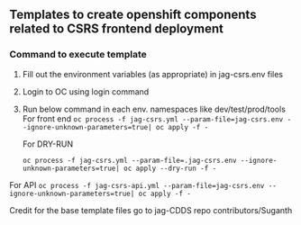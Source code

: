## Templates to create openshift components related to CSRS frontend deployment

### Command to execute template
1) Fill out the environment variables (as appropriate) in jag-csrs.env files
2) Login to OC using login command
3) Run below command in each env. namespaces like dev/test/prod/tools
 For front end
   ``oc process -f jag-csrs.yml --param-file=jag-csrs.env --ignore-unknown-parameters=true| oc apply -f -``

   For DRY-RUN

   ``oc process -f jag-csrs.yml --param-file=.jag-csrs.env --ignore-unknown-parameters=true| oc apply --dry-run -f -``

 For API
   ``oc process -f jag-csrs-api.yml --param-file=jag-csrs.env --ignore-unknown-parameters=true| oc apply -f -``

   Credit for the base template files go to jag-CDDS repo contributors/Suganth
